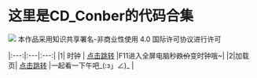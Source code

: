 # 这里是CD_Conber的代码合集
![](https://licensebuttons.net/l/by-nc/4.0/80x15.png)
本作品采用知识共享署名-非商业性使用 4.0 国际许可协议进行许可

|:---:|:---|:---:|
|1| 时钟 | [点击跳转](https://gdconber.github.io/alltests/时钟 "猛戳！！！")   |F11进入全屏电脑秒~~跌价~~变时钟哦~|
|2|加载页| [点击跳转](https://gdconber.github.io/alltests/加载页 "猛戳！！！") |一起看一下午吧_(:з」∠)_ |
